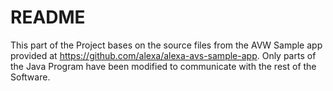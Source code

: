 # README

This part of the Project bases on the source files from the AVW Sample app provided at https://github.com/alexa/alexa-avs-sample-app.
Only parts of the Java Program have been modified to communicate with the rest of the Software.
